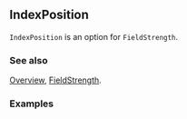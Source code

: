 ## IndexPosition

`IndexPosition` is an option for `FieldStrength`.

### See also

[Overview](Extra/FeynCalc.md), [FieldStrength](FieldStrength.md).

### Examples
